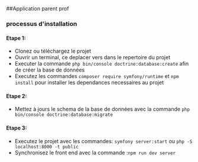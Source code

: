 ##Application parent prof

### processus d'installation
#### Etape 1:
- Clonez ou téléchargez le projet
- Ouvrir un terminal, ce deplacer vers dans le repertoire du projet
- Executer la commande ``php bin/console doctrine:database:create`` afin de créer la base de données
- Executez les commandes ``composer require symfony/runtime``  et ``npm install`` pour installer les dependances necessaires au projet

#### Etape 2:
- Mettez à jours le schema de la base de données avec la commande ``php bin/console doctrine:database:migrate``

#### Etape 3:
- Executez le projet avec les commandes: ``symfony server:start`` ou ``php -S localhost:8000 -t public`` 
- Synchronisez le front end avec la commande :``npm run dev server``